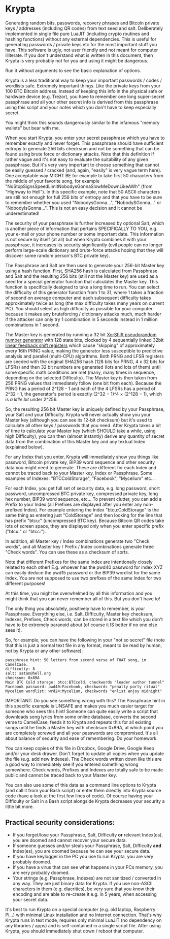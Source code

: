 # Krypta

Generating random bits, passwords, recovery phrases and Bitcoin private keys / addresses (including QR codes) from text seed and salt. Deliberately implemented in single file pure LuaJIT (including crypto routines and hashing functions) without any external dependencies. This is useful for generating passwords / private keys etc for the most important stuff you have. This software is ugly, not user friendly and not meant for computer illiterate. If you don't understand what is written in this document, then Krypta is very probably not for you and using it might be dangerous.

Run it without arguments to see the basic explanation of options.

Krypta is a less traditional way to keep your important passwords / codes / wordlists safe. Extremely important things. Like the private keys from your 100 BTC Bitcoin address. Instead of keeping this info in the physical safe or hardware device (e.g. Trezor), you have to remember one long super-secret passphrase and all your other secret info is derived from this passphrase using this script and your notes which you don't have to keep especially secret.

You might think this sounds dangerously similar to the infamous "memory wallets" but bear with me.

When you start Krypta, you enter your secret passphrase which you have to remember exactly and never forget. This passphrase should have sufficient entropy to generate 256 bits checksum and not be something that can be found using brute force or dictionary attacks. Note that this definition if rather vague and it's not easy to evaluate the suitability of any given passphrase. But it's very very important to choose something that cannot be easily guessed / cracked (and, again, "easily" is very vague term here). One acceptable way MIGHT BE for example to take first 50 characters from the middle of your favorite song, for example "NoStopSignsSpeedLimitNobodysGonnaSlowMeDownLikeAWh" (from "Highway to Hell"). In this specific example, note that 50 ASCII characters are still not enough for full 256 bits of entropy and that you have to be sure to remember whether you used "NobodysGonna...", "NobodySGonna..." or "NobodyIsGonna...". This is not an easy decision and it cannot be underestimated!

The security of your passphrase is further increased by optional Salt, which is another piece of information that pertains SPECIFICALLY TO YOU, e.g. your e-mail or your phone number or some important date. This information is not secure by itself (at all) but when Krypta combines it with your passphrase, it increases its security significantly (evil people can no longer perform large-scale dictionary and brute-force attacks hoping that they will discover some random person's BTC private key).

The Passphrase and Salt are then used to generate your 256-bit Master key using a  hash function. First, SHA256 hash is calculated from Passphrase and Salt and the resulting 256 bits (still not the Master key) are used as a seed for a special generator function that calculates the Master key. This function is specifically designed to take a long time to run. You can select the difficulty of this generator function from 1 to 31, where 1 takes a fraction of second on average computer and each subsequent difficulty takes approximately twice as long (the max difficulty takes many years on current PC). You should select as high difficulty as possible for your computer because it makes any bruteforcing / dictionary attacks much, much harder if the attacker can only try 1 combination in 5 seconds instead in 1 million combinations in 1 second.

The Master key is generated by running a 32 bit [XorShift pseudorandom number generator](https://en.wikipedia.org/wiki/Xorshift) with 128 state bits, clocked by 4 sequentially linked 32bit [linear feedback shift registers](https://en.wikipedia.org/wiki/Linear-feedback_shift_register) which cause "skipping" of approximately every 16th PRNG value, making the generator less susceptible to predictive analysis and parallel (multi-CPU) algorithms. Both PRNG and LFSR registers are seeded with the original SHA256 hash (128 bits for PRNG, 4 x 32 bits for LFSRs) and then 32 bit numbers are generated (lots and lots of them) until some specific math conditions are met (many, many times in sequence, depending on the selected Difficulty). The Master key is then taken from 256 PRNG values that immediately follow (one bit from each). Because the PRNG has a period of 2^128 - 1 and each of the 4 LFSRs has a period of 2^32 - 1, the generator's period is exactly (2^32 − 1)^4 × (2^128 − 1), which is *a litlle bit* under 2^256.

So, the resulting 256 bit Master key is uniquely defined by your Passphrase, your Salt and your Difficulty. Krypta will never actually show you your Master key (although you can see its 12-bit checksum) but it's used to calculate all other keys / passwords that you need.  After Krypta takes a bit of time to calculate your Master key (which SHOULD take a while, using high Difficulty), you can then (almost instantly) derive any quantity of secret data from the combination of this Master key and any textual Index (explained below).

For any Index that you enter, Krypta will immediately show you things like password, Bitcoin private key, BIP39 word sequence and other security data you might need to generate. These are different for each Index and cannot be traced back to your Master key, Index or Passphrase. Some examples of Indexes: "BTCColdStorage", "Facebook", "Mycelium" etc...

For each Index, you get full set of security data, e.g. long password, short password, uncompressed BTC private key, compressed private key, long hex number, BIP39 word sequence, etc... To prevent clutter, you can add a Prefix to your Index (all Prefixes are displayed after you enter any non-prefixed Index). For example entering the Index "btcu:ColdStorage" is the same thing as entering just "ColdStorage" and then looking for the line that has prefix "btcu:" (uncompressed BTC key). Because Bitcoin QR codes take lots of screen space, they are displayed only when you enter specific prefix ("btcu:" or "btcc:").

In addition, all Master key / Index combinations generate two "Check words", and all Master key / Prefix / Index combinations generate three "Check words". You can use these as a checksum of sorts.

Note that different Prefixes for the same Index are intentionally closely related to each other! E.g. whoever has the pwd40 password for index XYZ can easily deduce the pwd15 password or the BIP39 wordlist for the same Index. You are not supposed to use two prefixes of the same Index for two different purposes!

At this time, you might be overwhelmed by all this information and you might think that you can never remember all of this. But you don't have to!

The only thing you absolutely, positively have to remember, is your Passphrase. Everything else, i.e. Salt, Difficulty, Master key checksum, Indexes, Prefixes, Check words, can be stored in a text file which you don't have to be extremely paranoid about (of course it IS better if no one else sees it).

So, for example, you can have the following in your "not so secret" file (note that this is just a normal text file in any format, meant to be read by human, not by Krypta or any other software):

```
passphrase hint: 50 letters from second verse of THAT song, in CamelCase.
difficulty: 8
salt: satan@hell.org
checksum: 0x89A
Main BTC Cold storage: btcc:BTCcold, checkwords "leader author tunnel"
Facebook password: pwd40:Facebook, checkwords "penalty party ritual"
Mycelium wordlist: wrd24:Mycelium, checkwords "enlist enjoy midnight"
```

IMPORTANT: Do you see something wrong with this? The Passphrase hint in this specific example is UNSAFE and makes you much easier target for someone who sees this hint! Someone can quite easily write a script that downloads song lyrics from some online database, converts the second verse to CamelCase, feeds it to Krypta and repeats this for all existing songs until he finds a Master key with checksum 0x89A, at which point you are completely screwed and all your passwords are compromised. It's all about balance of security and ease of remembering. Do your homework.

You can keep copies of this file in Dropbox, Google Drive, Google Keep and/or your desk drawer. Don't forget to update all copies when you update the file (e.g. add new Indexes). The Check words written down like this are a good way to immediately see if you entered something wrong somewhere. Check words, Prefixes and Indexes are totally safe to be made public and cannot be traced back to your Master key.

You can also use some of this data as a command line options to Krypta (and call it from your Bash script) or enter them directly into Krypta source code (have a look at the first few lines of code). Of course having your Difficulty or Salt in a Bash script alongside Krypta decreases your security a little bit more.

## Practical security considerations:

* If you forget/lose your Passphrase, Salt, Difficulty **or** relevant Index(es), you are doomed and cannot recover your secure data.
* If someone guesses and/or steals your Passphrase, Salt, Difficulty **and** Index(es), you are doomed because he can see your secure data.
* If you have keylogger in the PC you use to run Krypta, you are very probably doomed.
* If you have a virus that can see what happens in your PCs memory, you are very probably doomed.
* Your strings (e.g. Passphrase, Indexes) are not sanitized / converted in any way. They are just binary data for Krypta. If you use non-ASCII characters in them (e.g. diacritics), be very sure that you know their encoding and are able to re-create it e.g. in 5 years, when accessing your secret data.

It's best to run Krypta on a special computer (e.g. old laptop, Raspberry Pi...) with minimal Linux installation and no Internet connection. That's why Krypta runs in text mode, requires only minimal LuaJIT (no dependency on any libraries / apps) and is self-contained in a single script file. After using Krypta, you should immediately shut down / reboot that computer.

